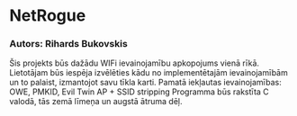 # NetRogue
### Autors: Rihards Bukovskis
Šis projekts būs dažādu WIFi ievainojamību apkopojums vienā rīkā. Lietotājam būs iespēja izvēlēties kādu no implementētajām ievainojamībām un to palaist, izmantojot savu tīkla karti.
Pamatā iekļautas ievainojamības: OWE, PMKID, Evil Twin AP + SSID stripping
Programma būs rakstīta C valodā, tās zemā līmeņa un augstā ātruma dēļ.
